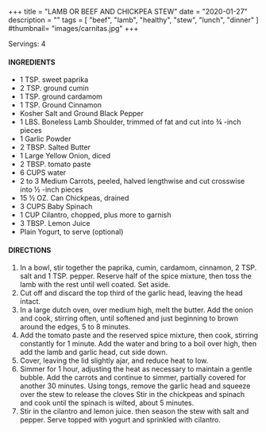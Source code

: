 +++
title = "LAMB OR BEEF AND CHICKPEA STEW"
date = "2020-01-27"
description = ""
tags = [
    "beef",
    "lamb",
    "healthy",
    "stew",
    "lunch",
    "dinner"
]
#thumbnail= "images/carnitas.jpg"
+++

Servings: 4<!--more-->

#### INGREDIENTS 

* 1 TSP. sweet paprika
* 2 TSP. ground cumin
* 1 TSP. ground cardamom
* 1 TSP. Ground Cinnamon
* Kosher Salt and Ground Black Pepper
* 1 LBS. Boneless Lamb Shoulder, trimmed of fat and cut into ¾ -inch pieces
* 1 Garlic Powder 
* 2 TBSP. Salted Butter
* 1 Large Yellow Onion, diced 
* 2 TBSP. tomato paste
* 6 CUPS water
* 2 to 3 Medium Carrots, peeled, halved lengthwise and cut crosswise into ½ -inch pieces
* 15 ½ OZ. Can Chickpeas, drained
* 3 CUPS Baby Spinach
* 1 CUP Cilantro, chopped, plus more to garnish
* 3 TBSP. Lemon Juice
* Plain Yogurt, to serve (optional)

  
#### DIRECTIONS 

1. In a bowl, stir together the paprika, cumin, cardamom, cinnamon, 2 TSP. salt and 1 TSP. pepper. Reserve half of the spice mixture, then toss the lamb with the rest until well coated. Set aside. 
2. Cut off and discard the top third of the garlic head, leaving the head intact. 
3. In a large dutch oven, over medium high, melt the butter. Add the onion and cook, stirring often, until softened and just beginning to brown around the edges, 5 to 8 minutes.
4. Add the tomato paste and the reserved spice mixture, then cook, stirring constantly for 1 minute. Add the water and bring to a boil over high, then add the lamb and garlic head, cut side down. 
5. Cover, leaving the lid slightly ajar, and reduce heat to low.
6. Simmer for 1 hour, adjusting the heat as necessary to maintain a gentle bubble. Add the carrots and continue to simmer, partially covered for another 30 minutes. Using tongs, remove the garlic head and squeeze over the stew to release the cloves Stir in the chickpeas and spinach and cook until the spinach is wilted, about 5 minutes. 
7. Stir in the cilantro and lemon juice. then season the stew with salt and pepper. Serve topped with yogurt and sprinkled with cilantro.
